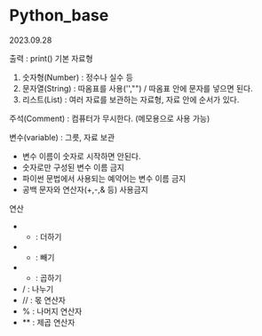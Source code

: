 # Python_base

2023.09.28

출력 : print()
기본 자료형
1. 숫자형(Number) : 정수나 실수 등
2. 문자열(String) : 따옴표를 사용('',"") / 따옴표 안에 문자를 넣으면 된다.
3. 리스트(List) : 여러 자료를 보관하는 자료형, 자료 안에 순서가 있다.

주석(Comment) : 컴퓨터가 무시한다. (메모용으로 사용 가능)

변수(variable) : 그릇, 자료 보관
- 변수 이름이 숫자로 시작하면 안된다.
- 숫자로만 구성된 변수 이름 금지
- 파이썬 문법에서 사용되는 예약어는 변수 이름 금지
- 공백 문자와 연산자(+,-,& 등) 사용금지

연산
-  + : 더하기
-  - : 빼기
-  * : 곱하기
-  / : 나누기
-  // : 몫 연산자
-  % : 나머지 연산자
-  ** : 제곱 연산자
